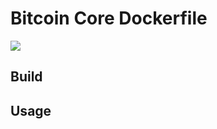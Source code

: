 # Bitcoin Core Dockerfile

![](https://travis-ci.org/mixbytes/bitcoind.svg?branch=master)

## Build

## Usage

